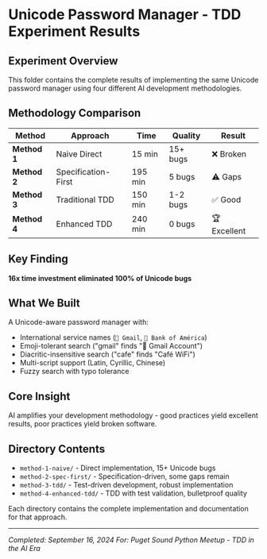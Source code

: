 # Unicode Password Manager - TDD Experiment Results

## Experiment Overview

This folder contains the complete results of implementing the same Unicode password manager using four different AI development methodologies.

## Methodology Comparison

| Method | Approach | Time | Quality | Result |
|--------|----------|------|---------|--------|
| **Method 1** | Naive Direct | 15 min | 15+ bugs | ❌ Broken |
| **Method 2** | Specification-First | 195 min | 5 bugs | ⚠️ Gaps |
| **Method 3** | Traditional TDD | 150 min | 1-2 bugs | ✅ Good |
| **Method 4** | Enhanced TDD | 240 min | 0 bugs | 🏆 Excellent |

## Key Finding

**16x time investment eliminated 100% of Unicode bugs**

## What We Built

A Unicode-aware password manager with:
- International service names (`📧 Gmail`, `🏦 Bank of América`)
- Emoji-tolerant search ("gmail" finds "📧 Gmail Account")
- Diacritic-insensitive search ("cafe" finds "Café WiFi")
- Multi-script support (Latin, Cyrillic, Chinese)
- Fuzzy search with typo tolerance

## Core Insight

AI amplifies your development methodology - good practices yield excellent results, poor practices yield broken software.

## Directory Contents

- `method-1-naive/` - Direct implementation, 15+ Unicode bugs
- `method-2-spec-first/` - Specification-driven, some gaps remain
- `method-3-tdd/` - Test-driven development, robust implementation
- `method-4-enhanced-tdd/` - TDD with test validation, bulletproof quality

Each directory contains the complete implementation and documentation for that approach.

---

*Completed: September 16, 2024*
*For: Puget Sound Python Meetup - TDD in the AI Era*